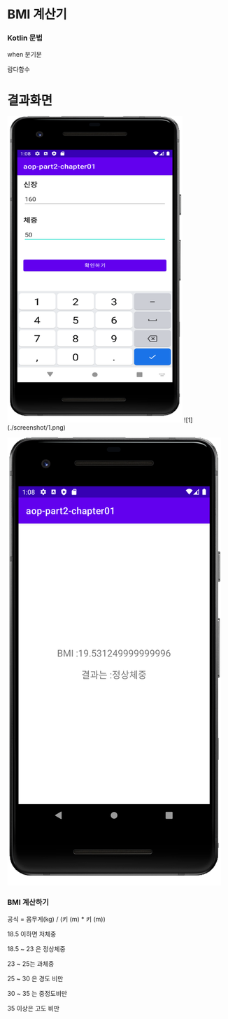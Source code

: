 # BMI 계산기


### Kotlin 문법

when 분기문

람다함수


# 결과화면


<img src="./screenshot/1.png" width="400" height="700"/>
![1](./screenshot/1.png)

![2](./screenshot/2.png)











### BMI 계산하기

공식 =  몸무게(kg) / (키 (m) * 키 (m)) 

18.5 이하면 저체중

18.5 ~ 23 은 정상체중

23 ~ 25는 과체중

25 ~ 30 은 경도 비만

30 ~ 35 는 중정도비만

35 이상은 고도 비만

